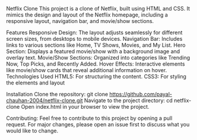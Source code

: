 Netflix Clone
This project is a clone of Netflix, built using HTML and CSS. It mimics the design and layout of the Netflix homepage, including a responsive layout, navigation bar, and movie/show sections.

Features
Responsive Design: The layout adjusts seamlessly for different screen sizes, from desktops to mobile devices.
Navigation Bar: Includes links to various sections like Home, TV Shows, Movies, and My List.
Hero Section: Displays a featured movie/show with a background image and overlay text.
Movie/Show Sections: Organized into categories like Trending Now, Top Picks, and Recently Added.
Hover Effects: Interactive elements like movie/show cards that reveal additional information on hover.
Technologies Used
HTML5: For structuring the content.
CSS3: For styling the elements and layout


Installation
Clone the repository:
git clone https://github.com/payal-chauhan-2004/netflix-clone.git
Navigate to the project directory:
cd netflix-clone
Open index.html in your browser to view the project.

Contributing:
Feel free to contribute to this project by opening a pull request. For major changes, please open an issue first to discuss what you would like to change.

